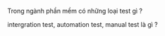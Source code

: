   

Trong ngành phần mềm có những loại test gì ?

  

intergration test, automation test, manual test là gì ?
